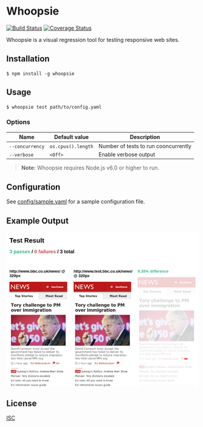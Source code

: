 # Whoopsie

[![Build Status](https://img.shields.io/travis/wildlyinaccurate/whoopsie.svg?style=flat-square)](https://travis-ci.org/wildlyinaccurate/whoopsie)
[![Coverage Status](https://img.shields.io/coveralls/wildlyinaccurate/whoopsie.svg?style=flat-square)](https://coveralls.io/repos/github/wildlyinaccurate/whoopsie/badge.svg?branch=master)

Whoopsie is a visual regression tool for testing responsive web sites.

## Installation

```
$ npm install -g whoopsie
```

## Usage

```
$ whoopsie test path/to/config.yaml
```

### Options

| Name            | Default value      | Description                          |
|-----------------|--------------------|--------------------------------------|
| `--concurrency` | `os.cpus().length` | Number of tests to run cooncurrently |
| `--verbose`     | `<Off>`            | Enable verbose output                |

> **Note:** Whoopsie requires Node.js v6.0 or higher to run.

## Configuration

See [config/sample.yaml](./config/sample.yaml) for a sample configuration file.

## Example Output

[![](./example-output.png)](./example-output.png)

## License

[ISC](./LICENSE)
